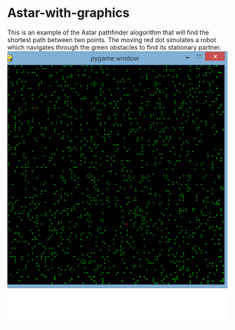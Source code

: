 # Astar-with-graphics
This is an example of the Astar pathfinder alogorithm that will find the shortest path between two points.
The moving red dot simulates a robot which navigates through the green obstacles to find its stationary partner.
![](Star.gif)
